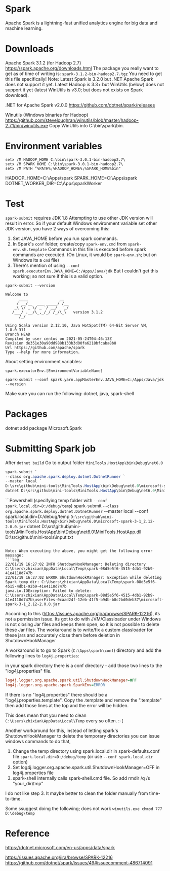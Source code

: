 # Spark

Apache Spark is a lightning-fast unified analytics engine for big data and machine learning.


# Downloads

Apache Spark 3.1.2 (for Hadoop 2.7)
https://spark.apache.org/downloads.html
The package you really want to get as of time of writing is: `spark-3.1.2-bin-hadoop2.7.tgz`
You need to get this file specifically!
Note: Latest Spark  is 3.2.0 but .NET Apache Spark does not support it yet.
      Latest Hadoop is 3.3+  but WinUtils (below) does not support it yet 
      (latest WinUtils is v3.0; but does not exists on Spark download).

.NET for Apache Spark v2.0.0
https://github.com/dotnet/spark/releases

Winutils (Windows binaries for Hadoop)
https://github.com/steveloughran/winutils/blob/master/hadoop-2.7.1/bin/winutils.exe
Copy WinUtils into C:\bin\spark\bin.


# Environment variables

```
setx /M HADOOP_HOME C:\bin\spark-3.0.1-bin-hadoop2.7\
setx /M SPARK_HOME C:\bin\spark-3.0.1-bin-hadoop2.7\
setx /M PATH "%PATH%;%HADOOP_HOME%;%SPARK_HOME%bin" 
```

HADOOP_HOME=C:\Apps\spark
SPARK_HOME=C:\Apps\spark
DOTNET_WORKER_DIR=C:\Apps\sparkWorker


# Test

`spark-submit` requires JDK 1.8
Attempting to use other JDK version will result in error.
So if your default Windows environment variable set other JDK version,
you have 2 ways of overcoming this:

1.  Set JAVA_HOME before you run spark commands.
2.  In Spark's `conf` folder, create/copy `spark-env.cmd` from `spark-env.sh.template`
    Commands in this file is executed before spark commands are executed.
    (On Linux, it would be `spark-env.sh`; but on Windows its a `cmd` file)
3.  There's mention of using `--conf spark.executorEnv.JAVA_HOME=C:/Apps/Java/jdk`
    But I couldn't get this working; so not sure if this is a valid option.


`spark-submit --version`

```output of spark-submit --version
Welcome to
      ____              __
     / __/__  ___ _____/ /__
    _\ \/ _ \/ _ `/ __/  '_/
   /___/ .__/\_,_/_/ /_/\_\   version 3.1.2
      /_/

Using Scala version 2.12.10, Java HotSpot(TM) 64-Bit Server VM, 1.8.0_311
Branch HEAD
Compiled by user centos on 2021-05-24T04:46:13Z
Revision de351e30a90dd988b133b3d00fa6218bfcaba8b8
Url https://github.com/apache/spark
Type --help for more information.
```

About setting environment variables:

```
spark.executorEnv.[EnvironmentVariableName]

spark-submit --conf spark.yarn.appMasterEnv.JAVA_HOME=C:/Apps/Java/jdk --version
```


Make sure you can run the following:
dotnet, java, spark-shell

# Packages

dotnet add package Microsoft.Spark

# Submitting Spark job

After `dotnet build`
Go to output folder `MiniTools.HostApp\bin\Debug\net6.0`

```Powershell
spark-submit `
--class org.apache.spark.deploy.dotnet.DotnetRunner `
--master local `
D:\src\github\mini-tools\MiniTools.HostApp\bin\Debug\net6.0\microsoft-spark-3-1_2.12-2.0.0.jar `
dotnet D:\src\github\mini-tools\MiniTools.HostApp\bin\Debug\net6.0\MiniTools.HostApp.dll D:\src\github\mini-tools\input.txt
```

```Powershell (specifying temp folder with `--conf spark.local.dir=D:/debug/temp`)
spark-submit `
--class org.apache.spark.deploy.dotnet.DotnetRunner `
--master local --conf spark.local.dir=D:/debug/temp `
D:\src\github\mini-tools\MiniTools.HostApp\bin\Debug\net6.0\microsoft-spark-3-1_2.12-2.0.0.jar `
dotnet D:\src\github\mini-tools\MiniTools.HostApp\bin\Debug\net6.0\MiniTools.HostApp.dll D:\src\github\mini-tools\input.txt
```

Note: When executing the above, you might get the following error message:
```log
22/01/19 16:27:02 INFO ShutdownHookManager: Deleting directory C:\Users\zhixian\AppData\Local\Temp\spark-08d5e5f6-4515-4db1-92b9-41e4118d747b
22/01/19 16:27:02 ERROR ShutdownHookManager: Exception while deleting Spark temp dir: C:\Users\zhixian\AppData\Local\Temp\spark-08d5e5f6-4515-4db1-92b9-41e4118d747b
java.io.IOException: Failed to delete: C:\Users\zhixian\AppData\Local\Temp\spark-08d5e5f6-4515-4db1-92b9-41e4118d747b\userFiles-0caad24f-12eb-41f5-b94b-b0c2bd0deb37\microsoft-spark-3-1_2.12-2.0.0.jar
```

According to this (https://issues.apache.org/jira/browse/SPARK-12216), its not a permission issue.
Its got to do with JVM/Classloader under Windows is not closing Jar files and keeps them open, so it is not possible to delete these Jar files.
The workaround is to write/fix a custom classloader for these jars and accurately close them before deletion in ShutdownHookManager

A workaround is to go to  Spark (`C:\Apps\spark\conf`) directory and add the following lines to `log4j.properties`:

in your spark directory there is a conf directory - add those two lines to the "log4j.properties" file. 

```ini
log4j.logger.org.apache.spark.util.ShutdownHookManager=OFF
log4j.logger.org.apache.spark.SparkEnv=ERROR
```

If there is no "log4j.properties" there should be a "log4j.properties.template".
Copy the .template and remove the ".template" then add those lines at the top and the error will be hidden.

This does mean that you need to clean `C:\Users\zhixian\AppData\Local\Temp` every so often. :-(


Another workaround for this, instead of letting spark's ShutdownHookManager to delete the temporary directories 
you can issue windows commands to do that,
1.  Change the temp directory using spark.local.dir in spark-defaults.conf file
    `spark.local.dir=D:/debug/temp`
    (or use `--conf spark.local.dir` option)
2.  Set log4j.logger.org.apache.spark.util.ShutdownHookManager=OFF in log4j.properties file
3.  spark-shell internally calls spark-shell.cmd file. So add rmdir /q /s "your_dir\tmp"

I do not like step 3. 
It maybe better to clean the folder manually from time-to-time.


Some ssuggest doing the following; does not work
`winutils.exe chmod 777 D:\debug\temp`


# Reference

https://dotnet.microsoft.com/en-us/apps/data/spark


https://issues.apache.org/jira/browse/SPARK-12216
https://github.com/dotnet/spark/issues/49#issuecomment-486714091
